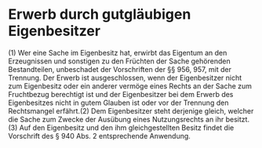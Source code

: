 # Erwerb durch gutgläubigen Eigenbesitzer

(1) Wer eine Sache im Eigenbesitz hat, erwirbt das Eigentum an den Erzeugnissen und sonstigen zu den Früchten der Sache gehörenden Bestandteilen, unbeschadet der Vorschriften der §§ 956, 957, mit der Trennung. Der Erwerb ist ausgeschlossen, wenn der Eigenbesitzer nicht zum Eigenbesitz oder ein anderer vermöge eines Rechts an der Sache zum Fruchtbezug berechtigt ist und der Eigenbesitzer bei dem Erwerb des Eigenbesitzes nicht in gutem Glauben ist oder vor der Trennung den Rechtsmangel erfährt.(2) Dem Eigenbesitzer steht derjenige gleich, welcher die Sache zum Zwecke der Ausübung eines Nutzungsrechts an ihr besitzt.(3) Auf den Eigenbesitz und den ihm gleichgestellten Besitz findet die Vorschrift des § 940 Abs. 2 entsprechende Anwendung. 

